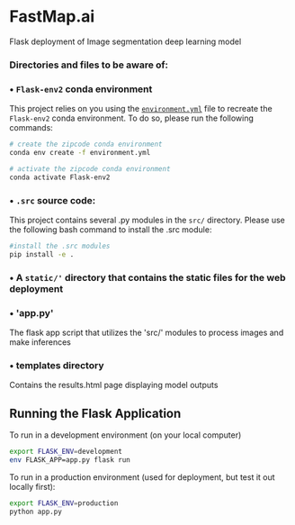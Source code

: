 # FastMap.ai
Flask deployment of Image segmentation deep learning model

### Directories and files to be aware of:

### • `Flask-env2` conda environment

This project relies on you using the [`environment.yml`](environment.yml) file to recreate the `Flask-env2` conda environment. To do so, please run the following commands:

```bash
# create the zipcode conda environment
conda env create -f environment.yml

# activate the zipcode conda environment
conda activate Flask-env2
```

### • `.src` source code:

This project contains several .py modules in the `src/` directory. Please use the following bash command to install the .src module:

``` bash
#install the .src modules
pip install -e .
```

### • A `static/'` directory that contains the static files for the web deployment

### • 'app.py' 
The flask app script that utilizes the 'src/' modules to process images and make inferences
  

### • templates directory
Contains the results.html page displaying model outputs

## Running the Flask Application

To run in a development environment (on your local computer)
```bash
export FLASK_ENV=development
env FLASK_APP=app.py flask run
```

To run in a production environment (used for deployment, but test it out locally first):
```bash
export FLASK_ENV=production
python app.py
```









